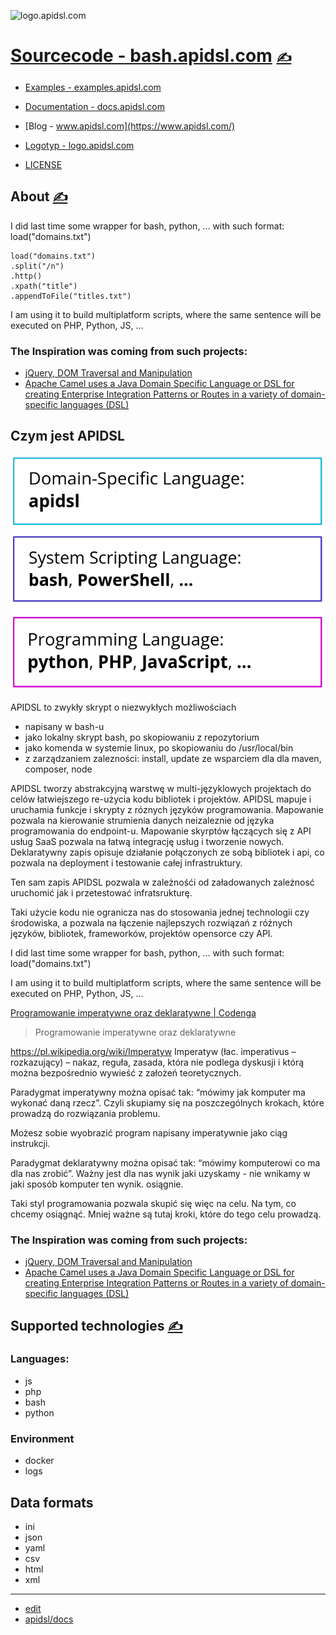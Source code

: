
![logo.apidsl.com](https://logo.apidsl.com/1/cover.png)

# [Sourcecode - bash.apidsl.com](https://bash.apidsl.com/) [<span style='font-size:20px;'>&#x270D;</span>](https://github.com/apidsl/docs/edit/main/DOCS/MENU.md) 

+ [Examples - examples.apidsl.com](http://examples.apidsl.com)
+ [Documentation - docs.apidsl.com](https://docs.apidsl.com/)
+ [Blog - www.apidsl.com](https://www.apidsl.com/)
+ [Logotyp - logo.apidsl.com](https://logo.apidsl.com/)

+ [LICENSE](../LICENSE)



## About [<span style='font-size:20px;'>&#x270D;</span>](https://github.com/apidsl/docs/edit/main/DOCS/ABOUT.md)


I did last time some wrapper for bash, python, ... with such format: load("domains.txt")

```apidsl
load("domains.txt")
.split("/n")
.http()
.xpath("title")
.appendToFile("titles.txt")
```

I am using it to build multiplatform scripts, where the same sentence will be executed on PHP, Python, JS, ...

### The Inspiration was coming from such projects:


+ [jQuery, DOM Traversal and Manipulation](https://jquery.com/)
+ [Apache Camel uses a Java Domain Specific Language or DSL for creating Enterprise Integration Patterns or Routes in a variety of domain-specific languages (DSL)](https://camel.apache.org/manual/dsl.html)

## Czym jest APIDSL


![apidsllayers](apidsl-layers.png)


APIDSL to zwykły skrypt o niezwykłych możliwościach
+ napisany w bash-u
+ jako lokalny skrypt bash, po skopiowaniu z repozytorium
+ jako komenda w systemie linux, po skopiowaniu do /usr/local/bin
+ z zarządzaniem zalezności: install, update ze wsparciem dla dla maven, composer, node

APIDSL tworzy abstrakcyjną warstwę w multi-języklowych projektach do celów łatwiejszego re-użycia kodu bibliotek i projektów.
APIDSL mapuje i uruchamia funkcje i skrypty z róznych języków programowania.
Mapowanie pozwala na kierowanie strumienia danych neizaleznie od języka programowania do endpoint-u.
Mapowanie skyrptów łączących się z API usług SaaS pozwala na łatwą integrację usług i tworzenie nowych.
Deklaratywny zapis opisuje działanie połączonych ze sobą bibliotek i api, co pozwala na deployment i testowanie całej infrastruktury.

Ten sam zapis APIDSL pozwala w zależnośći od załadowanych zależnosć uruchomić jak i przetestować infratsrukturę.


Taki użycie kodu nie ogranicza nas do stosowania jednej technologii czy środowiska,
a pozwala na łączenie najlepszych rozwiązań z różnych języków, bibliotek, frameworków, projektów opensorce czy API.


I did last time some wrapper for bash, python, ... with such format: load("domains.txt")

I am using it to build multiplatform scripts, where the same sentence will be executed on PHP, Python, JS, ...

[Programowanie imperatywne oraz deklaratywne | Codenga](https://codenga.pl/artykuly/poradniki/programowanie-imperatywne-oraz-deklaratywne)

> Programowanie imperatywne oraz deklaratywne

https://pl.wikipedia.org/wiki/Imperatyw
Imperatyw (łac. imperativus – rozkazujący) – nakaz, reguła, zasada, która nie podlega dyskusji i którą można bezpośrednio wywieść z założeń teoretycznych.

Paradygmat imperatywny można opisać tak: “mówimy jak komputer ma wykonać daną rzecz”. Czyli skupiamy się na poszczególnych krokach, które prowadzą do rozwiązania problemu.

Możesz sobie wyobrazić program napisany imperatywnie jako ciąg instrukcji.


Paradygmat deklaratywny można opisać tak: “mówimy komputerowi co ma dla nas zrobić”. Ważny jest dla nas wynik jaki uzyskamy - nie wnikamy w jaki sposób komputer ten wynik. osiągnie.

Taki styl programowania pozwala skupić się więc na celu. Na tym, co chcemy osiągnąć. Mniej ważne są tutaj kroki, które do tego celu prowadzą.
### The Inspiration was coming from such projects:

+ [jQuery, DOM Traversal and Manipulation](https://jquery.com/)
+ [Apache Camel uses a Java Domain Specific Language or DSL for creating Enterprise Integration Patterns or Routes in a variety of domain-specific languages (DSL)](https://camel.apache.org/manual/dsl.html)


## Supported technologies  [<span style='font-size:20px;'>&#x270D;</span>](https://github.com/apidsl/docs/edit/main/DOCS/SUPPORTED.md)


### Languages:
+ js
+ php
+ bash
+ python

### Environment
+ docker
+ logs

## Data formats

+ ini
+ json
+ yaml
+ csv
+ html
+ xml





---

+ [edit](https://github.com/apidsl/docs/edit/main/README.md)
+ [apidsl/docs](https://github.com/apidsl/docs)
